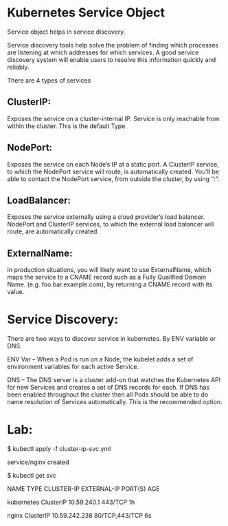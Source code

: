 # Kubernetes Service Object

Service object helps in service discovery.

Service discovery tools help solve the problem of finding which processes are listening at which addresses for which services. A good service discovery system will enable users to resolve this information quickly and reliably. 

There are 4 types of services 

ClusterIP:
---------
Exposes the service on a cluster-internal IP. Service is only reachable from within the cluster. This is the default Type.

NodePort:
--------
Exposes the service on each Node’s IP at a static port. A ClusterIP service, to which the NodePort service will route, is automatically created. You’ll be able to contact the NodePort service, from outside the cluster, by using “<NodeIP>:<NodePort>”.

LoadBalancer:
------------
Exposes the service externally using a cloud provider’s load balancer. NodePort and ClusterIP services, to which the external load balancer will route, are automatically created.

ExternalName:
------------
In production situations, you will likely want to use ExternalName, which maps the service to a CNAME record such as a Fully Qualified Domain Name. (e.g. foo.bar.example.com), by returning a CNAME record with its value.

Service Discovery:
=================

There are two ways to discover service in kubernetes. By ENV variable or DNS.

ENV Var – When a Pod is run on a Node, the kubelet adds a set of environment variables for each active Service.

DNS – The DNS server is a cluster add-on that watches the Kubernetes API for new Services and creates a set of DNS records for each. If DNS has been enabled throughout the cluster then all Pods should be able to do name resolution of Services automatically. This is the recommended option.








Lab:
===

$ kubectl apply -f cluster-ip-svc.yml

service/nginx created

$ kubectl get svc

NAME         TYPE        CLUSTER-IP      EXTERNAL-IP   PORT(S)          AGE

kubernetes   ClusterIP   10.59.240.1     <none>        443/TCP          1h

nginx        ClusterIP   10.59.242.238   <none>        80/TCP,443/TCP   6s

